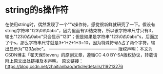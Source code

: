 # string的s操作符

 在使用string时，偶然发现了一个""s操作符，感觉很新鲜就研究了一下。假设有string字符串"123\0Δ\0abc"，因为里面有\0结束符，所以该字符串尺寸只有3，输出"123\0Δ\0abc"只会显示"123"；但是如果是字符串"123\0Δ\0abc"s，后面加了个s，那么字符串尺寸就是3+1+2+1+3=10，因为特殊符号Δ占了两个字符，输出显示为"123Δabc"。
————————————————
版权声明：本文为CSDN博主「翟天保Steven」的原创文章，遵循CC 4.0 BY-SA版权协议，转载请附上原文出处链接及本声明。
原文链接：https://blog.csdn.net/zhaitianbao/article/details/119213276